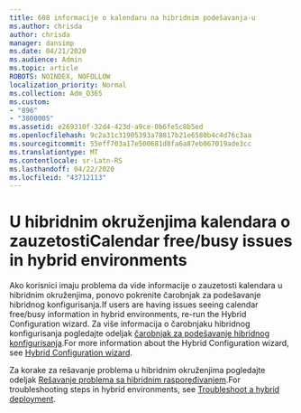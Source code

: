 ```yaml
---
title: 608 informacije o kalendaru na hibridnim podešavanja-u
ms.author: chrisda
author: chrisda
manager: dansimp
ms.date: 04/21/2020
ms.audience: Admin
ms.topic: article
ROBOTS: NOINDEX, NOFOLLOW
localization_priority: Normal
ms.collection: Adm_O365
ms.custom:
- "896"
- "3800005"
ms.assetid: e269310f-32d4-423d-a9ce-0b6fe5c8b5ed
ms.openlocfilehash: 9c2a31c31905393a78817b21e6580b4c4d76c3aa
ms.sourcegitcommit: 55eff703a17e500681d8fa6a87eb067019ade3cc
ms.translationtype: MT
ms.contentlocale: sr-Latn-RS
ms.lasthandoff: 04/22/2020
ms.locfileid: "43712113"
---
```

# <a name="calendar-freebusy-issues-in-hybrid-environments"></a><span data-ttu-id="0604e-102">U hibridnim okruženjima kalendara o zauzetosti</span><span class="sxs-lookup"><span data-stu-id="0604e-102">Calendar free/busy issues in hybrid environments</span></span>

<span data-ttu-id="0604e-103">Ako korisnici imaju problema da vide informacije o zauzetosti kalendara u hibridnim okruženjima, ponovo pokrenite čarobnjak za podešavanje hibridnog konfigurisanja.</span><span class="sxs-lookup"><span data-stu-id="0604e-103">If users are having issues seeing calendar free/busy information in hybrid environments, re-run the Hybrid Configuration wizard.</span></span> <span data-ttu-id="0604e-104">Za više informacija o čarobnjaku hibridnog konfigurisanja pogledajte odeljak [čarobnjak za podešavanje hibridnog konfigurisanja](https://go.microsoft.com/fwlink/p/?linkid=528149).</span><span class="sxs-lookup"><span data-stu-id="0604e-104">For more information about the Hybrid Configuration wizard, see [Hybrid Configuration wizard](https://go.microsoft.com/fwlink/p/?linkid=528149).</span></span>

<span data-ttu-id="0604e-105">Za korake za rešavanje problema u hibridnim okruženjima pogledajte odeljak [Rešavanje problema sa hibridnim raspoređivanjem](https://technet.microsoft.com/library/jj659053.aspx).</span><span class="sxs-lookup"><span data-stu-id="0604e-105">For troubleshooting steps in hybrid environments, see [Troubleshoot a hybrid deployment](https://technet.microsoft.com/library/jj659053.aspx).</span></span>
